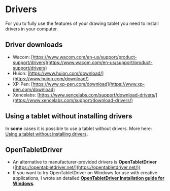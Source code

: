 # Drivers

For you to fully use the features of your drawing tablet you need to install drivers in your computer.

## Driver downloads

* Wacom: [https://www.wacom.com/en-us/support/product-support/drivers](https://www.wacom.com/en-us/support/product-support/drivers) &#x20;
* Huion: [https://www.huion.com/download/](https://www.huion.com/download/)  &#x20;
* XP-Pen: [https://www.xp-pen.com/download](https://www.xp-pen.com/download) &#x20;
* Xencelabs: [https://www.xencelabs.com/support/download-drivers/](https://www.xencelabs.com/support/download-drivers/) &#x20;

## Using a tablet without installing drivers

In **some** cases it is possible to use a tablet without drivers. More here: [Using a tablet without installing drivers](using-a-drawing-tablet-without-installing-drivers.md).&#x20;

## OpenTabletDriver

* An alternative to manufacturer-provided drivers is **OpenTabletDriver** ([https://opentabletdriver.net/](https://opentabletdriver.net/))
* If you want to try OpenTabletDriver on Windows for use with creative applications, I wrote an detailed [**OpenTabletDriver Installation guide for Windows**](opentabletdriver/opentabletdriver-windows.md).
